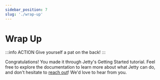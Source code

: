 ```yaml
---
sidebar_position: 7
slug: './wrap-up'
---
```


# Wrap Up

:::info ACTION
Give yourself a pat on the back!
:::

Congratulations! You made it through Jetty's Getting Started tutorial. Feel free to explore the documentation to learn more about what Jetty can do, and don't hesitate to [reach out](mailto:product@get-jetty.com)! We'd love to hear from you.
